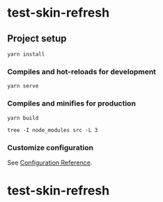 <!--
 * @Author: 沧澜
 * @Date: 2021-12-20 04:34:50
 * @LastEditors: 沧澜
 * @LastEditTime: 2022-01-10 07:34:44
 * @Description:
-->

# test-skin-refresh

## Project setup

```
yarn install
```

### Compiles and hot-reloads for development

```
yarn serve
```

### Compiles and minifies for production

```
yarn build
```

```
tree -I node_modules src -L 3
```

### Customize configuration

See [Configuration Reference](https://cli.vuejs.org/config/).

# test-skin-refresh

